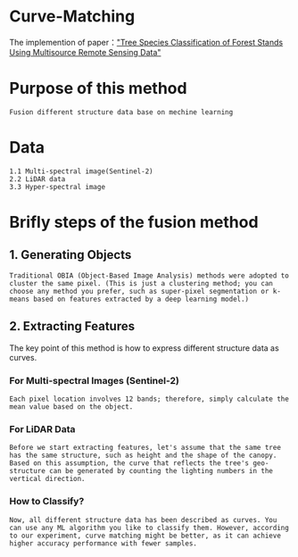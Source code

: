 <!--
 * @Author: wanhaoming wanhaoming@outlook.com
 * @Date: 2024-06-24 23:58:49
 * @LastEditors: wanhaoming wanhaoming@outlook.com
 * @LastEditTime: 2024-06-25 00:30:59
 * @FilePath: \Curve-Matching\README.md
 * @Description: 这是默认设置,请设置`customMade`, 打开koroFileHeader查看配置 进行设置: https://github.com/OBKoro1/koro1FileHeader/wiki/%E9%85%8D%E7%BD%AE
-->
# Curve-Matching
The implemention of paper：["Tree Species Classification of Forest Stands Using Multisource Remote Sensing Data"](https://www.mdpi.com/2072-4292/13/1/144)  

# Purpose of this method
    Fusion different structure data base on mechine learning

# Data
    1.1 Multi-spectral image(Sentinel-2)
    2.2 LiDAR data
    3.3 Hyper-spectral image

# Brifly steps of the fusion method  
## 1. Generating Objects  
    Traditional OBIA (Object-Based Image Analysis) methods were adopted to cluster the same pixel. (This is just a clustering method; you can choose any method you prefer, such as super-pixel segmentation or k-means based on features extracted by a deep learning model.)

## 2. Extracting Features  
   The key point of this method is how to express different structure data as curves.

### For Multi-spectral Images (Sentinel-2)
    Each pixel location involves 12 bands; therefore, simply calculate the mean value based on the object.

### For LiDAR Data
    Before we start extracting features, let's assume that the same tree has the same structure, such as height and the shape of the canopy.
    Based on this assumption, the curve that reflects the tree's geo-structure can be generated by counting the lighting numbers in the vertical direction.

### How to Classify?
    Now, all different structure data has been described as curves. You can use any ML algorithm you like to classify them. However, according to our experiment, curve matching might be better, as it can achieve higher accuracy performance with fewer samples.
    